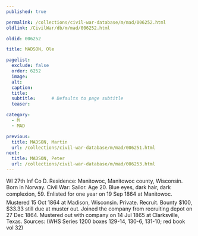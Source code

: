 ```yaml
---
published: true

permalink: /collections/civil-war-database/m/mad/006252.html
oldlink: /CivilWar/db/m/mad/006252.html

oldid: 006252

title: MADSON, Ole

pagelist:
  exclude: false
  order: 6252
  image: 
  alt:
  caption:
  title:
  subtitle:      # Defaults to page subtitle
  teaser:

category: 
  - M 
  - MAD

previous:
  title: MADSON, Martin
  url: /collections/civil-war-database/m/mad/006251.html  
next:
  title: MADSON, Peter
  url: /collections/civil-war-database/m/mad/006253.html   
---
```

WI 27th Inf Co D. Residence: Manitowoc, Manitowoc county, Wisconsin. Born in Norway. Civil War: Sailor. Age 20. Blue eyes, dark hair, dark complexion, 5&#146;9&#148;. Enlisted for one year on 19 Sep 1864 at Manitowoc. Mustered 15 Oct 1864 at Madison, Wisconsin. Private. Recruit. Bounty $100, $33.33 still due at muster out. Joined the company from recruiting depot on 27 Dec 1864. Mustered out with company on 14 Jul 1865 at Clarksville, Texas. Sources: (WHS Series 1200 boxes 129-14, 130-6, 131-10; red book vol 32)